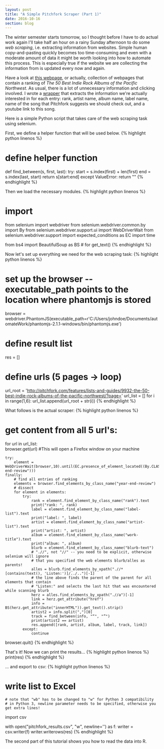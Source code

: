 ```yaml
---
layout: post
title: "A Simple Pitchfork Scraper (Part 1)"
date: 2016-10-16
section: blog
---
```


The winter semester starts tomorrow, so I thought before I have to do actual work again I'll take half an hour on a rainy Sunday afternoon to do some *web scraping*, i.e. extracting information from websites. Simple human copy-and-pasting quickly becomes too time-consuming and even with a moderate amount of data it might be worth looking into how to automate this process. This is especially true if the website we are collecting the information from is updated every now and again.

Have a look at [this webpage](http://pitchfork.com/features/lists-and-guides/9932-the-50-best-indie-rock-albums-of-the-pacific-northwest/?page=1), or actually, collection of webpages that contain a ranking of *The 50 Best Indie Rock Albums of the Pacific Northwest*. As usual, there is a lot of unnecessary information and clicking involved. I wrote a [wrapper](https://en.wikipedia.org/wiki/Wrapper_(data_mining)) that extracts the information we're actually interested in for each entry: rank, artist name, album name, label name, name of the song that Pitchfork suggests we should check out, and a youtube link to this song. 

Here is a simple Python script that takes care of the web scraping task using selenium.  

First, we define a helper function that will be used below.
{% highlight python linenos %}
# define helper function 
def find_between(s, first, last):
    try:
        start = s.index(first) + len(first)
        end = s.index(last, start)
        return s[start:end]
    except ValueError:
        return ""
{% endhighlight %}
    
Then we load the necessary modules.
{% highlight python linenos %}
# import
from selenium import webdriver
from selenium.webdriver.common.by import By
from selenium.webdriver.support.ui import WebDriverWait
from selenium.webdriver.support import expected_conditions as EC
import time

from bs4 import BeautifulSoup as BS # for get_text()
{% endhighlight %}

Now let's set up everything we need for the web scraping task:
{% highlight python linenos %}
# set up the browser -- executable_path points to the location where phantomjs is stored
browser = webdriver.PhantomJS(executable_path=r'C:/Users/johndoe/Documents/automateWork/phantomjs-2.1.1-windows/bin/phantomjs.exe')

# define result list
res = []

# define urls (5 pages -> loop)
url_root = 'http://pitchfork.com/features/lists-and-guides/9932-the-50-best-indie-rock-albums-of-the-pacific-northwest/?page='
url_list = []
for i in range(1,6):
    url_list.append(url_root + str(i))
{% endhighlight %}

What follows is the actual scraper:
{% highlight python linenos %}
# get content from all 5 url's:
for url in url_list:        
    browser.get(url) #This will open a Firefox window on your machine

    try:
        element = WebDriverWait(browser,10).until(EC.presence_of_element_located((By.CLASS_NAME,"year-end-review")))
    finally:
        # find all entries of ranking
        elements = browser.find_elements_by_class_name("year-end-review")  
        # dissect
        for element in elements:
            try:
                rank = element.find_element_by_class_name("rank").text 
                print("rank: ", rank)
                label = element.find_element_by_class_name("label-list").text
                print("label: ", label)
                artist = element.find_element_by_class_name("artist-list").text
                print("artist: ", artist)
                album = element.find_element_by_class_name("work-title").text
                print("album: ", album)
                blurb = element.find_element_by_class_name("blurb-text")
                # ".//", not "//" -- you need to be explicit, otherwise selenium will ignore 
                # that you specified the web elements blurb/alles as parents! 
                alles = blurb.find_elements_by_xpath(".//*[contains(text(), 'Listen:')]/../..")[-1]
                # the line above finds the parent of the parent for all elements that contain 
                # "Listen:" and selects the last hit that was encountered while scanning blurb
                herz = alles.find_elements_by_xpath(".//a")[-1]
                link = herz.get_attribute("href")
                info = BS(herz.get_attribute("innerHTML")).get_text().strip()
                artist2 = info.split(",")[0]
                track = find_between(info, "“", "”")
                print(artist2 == artist)
                res.append([rank, artist, album, label, track, link])
            except:
                continue
browser.quit()
{% endhighlight %}

That's it! Now we can print the results...
{% highlight python linenos %}
print(res)
{% endhighlight %}

... and export to csv:
{% highlight python linenos %}
# write list to Excel
    # note that "wb" has to be changed to "w" for Python 3 compatibility
    # in Python 3, newline parameter needs to be specified, otherwise you get extra lines!
import csv

with open("pitchfork_results.csv", "w", newline='') as f:
    writer = csv.writer(f)
    writer.writerows(res)
{% endhighlight %}

The second part of this tutorial shows you how to read the data into R.